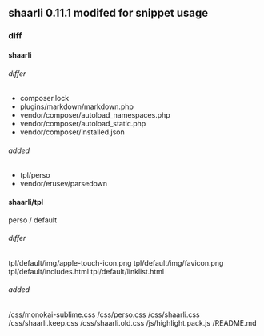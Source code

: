 ## shaarli 0.11.1 modifed for snippet usage

### diff

#### shaarli

###### differ

- composer.lock
- plugins/markdown/markdown.php
- vendor/composer/autoload_namespaces.php
- vendor/composer/autoload_static.php
- vendor/composer/installed.json

###### added

- tpl/perso
- vendor/erusev/parsedown

#### shaarli/tpl

perso / default

###### differ

tpl/default/img/apple-touch-icon.png
tpl/default/img/favicon.png
tpl/default/includes.html
tpl/default/linklist.html

###### added

/css/monokai-sublime.css
/css/perso.css
/css/shaarli.css
/css/shaarli.keep.css
/css/shaarli.old.css
/js/highlight.pack.js
/README.md
